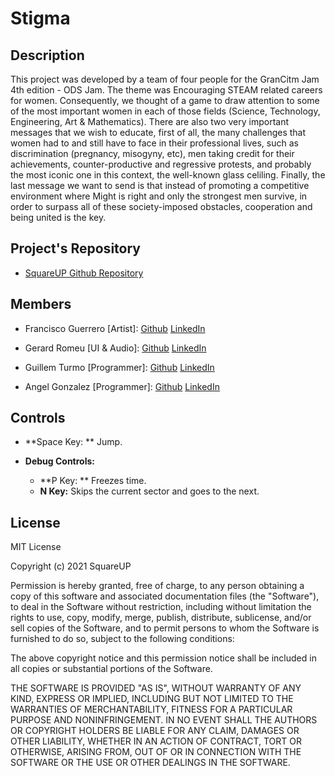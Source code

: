 # Stigma

## Description 

This project was developed by a team of four people for the GranCitm Jam 4th edition - ODS Jam. The theme was Encouraging STEAM related careers for women. Consequently, we thought of a game to draw attention to some of the most important women in each of those fields (Science, Technology, Engineering, Art & Mathematics). There are also two very important messages that we wish to educate, first of all, the many challenges that women had to and still have to face in their professional lives, such as discrimination (pregnancy, misogyny, etc), men taking credit for their achievements, counter-productive and regressive protests, and probably the most iconic one in this context, the well-known glass celiling.  Finally, the last message we want to send is that instead of promoting a competitive environment where Might is right and only the strongest men survive, in order to surpass all of these society-imposed obstacles, cooperation and being united is the key.



## Project's Repository

* [SquareUP Github Repository](https://github.com/BarcinoLechiguino/SquareUP)



## Members 

- Francisco Guerrero [Artist]: [Github](https://github.com/FranGV98) [LinkedIn](https://www.linkedin.com/in/fran-guerrero-vicente-78b359165/) 
  
- Gerard Romeu [UI & Audio]: [Github](https://github.com/Gromeu2000) [LinkedIn](https://www.linkedin.com/in/gerard-romeu-vidal/) 
  
- Guillem Turmo [Programmer]: [Github](https://github.com/Turmo11) [LinkedIn](https://www.linkedin.com/in/gturmo/) 
  
- Angel Gonzalez [Programmer]: [Github](https://github.com/BarcinoLechiguino) [LinkedIn](https://www.linkedin.com/in/angel-gonzalez-jimenez/) 



## Controls

* **Space Key: ** Jump.

* **Debug Controls:**
  * **P Key: ** Freezes time.
  * **N Key:** Skips the current sector and goes to the next.



## License

MIT License

Copyright (c) 2021 SquareUP

Permission is hereby granted, free of charge, to any person obtaining a copy
of this software and associated documentation files (the "Software"), to deal
in the Software without restriction, including without limitation the rights
to use, copy, modify, merge, publish, distribute, sublicense, and/or sell
copies of the Software, and to permit persons to whom the Software is
furnished to do so, subject to the following conditions:

The above copyright notice and this permission notice shall be included in all
copies or substantial portions of the Software.

THE SOFTWARE IS PROVIDED "AS IS", WITHOUT WARRANTY OF ANY KIND, EXPRESS OR
IMPLIED, INCLUDING BUT NOT LIMITED TO THE WARRANTIES OF MERCHANTABILITY,
FITNESS FOR A PARTICULAR PURPOSE AND NONINFRINGEMENT. IN NO EVENT SHALL THE
AUTHORS OR COPYRIGHT HOLDERS BE LIABLE FOR ANY CLAIM, DAMAGES OR OTHER
LIABILITY, WHETHER IN AN ACTION OF CONTRACT, TORT OR OTHERWISE, ARISING FROM,
OUT OF OR IN CONNECTION WITH THE SOFTWARE OR THE USE OR OTHER DEALINGS IN THE
SOFTWARE.